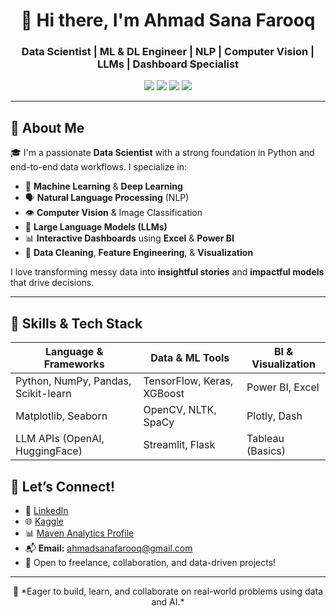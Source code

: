 <h1 align="center">👋 Hi there, I'm Ahmad Sana Farooq</h1>

<h3 align="center">Data Scientist | ML & DL Engineer | NLP | Computer Vision | LLMs | Dashboard Specialist</h3>

<p align="center">
  <img src="https://img.shields.io/badge/Python-3670A0?style=for-the-badge&logo=python&logoColor=white"/>
  <img src="https://img.shields.io/badge/TensorFlow-FF6F00?style=for-the-badge&logo=tensorflow&logoColor=white"/>
  <img src="https://img.shields.io/badge/PowerBI-F2C811?style=for-the-badge&logo=powerbi&logoColor=black"/>
  <img src="https://img.shields.io/badge/Excel-217346?style=for-the-badge&logo=microsoft-excel&logoColor=white"/>
</p>

---

## 🚀 About Me

🎓 I'm a passionate **Data Scientist** with a strong foundation in Python and end-to-end data workflows. I specialize in:

- 🧠 **Machine Learning** & **Deep Learning**
- 🗣️ **Natural Language Processing** (NLP)
- 👁️ **Computer Vision** & Image Classification
- 🤖 **Large Language Models (LLMs)**
- 📊 **Interactive Dashboards** using **Excel** & **Power BI**
- 🧹 **Data Cleaning**, **Feature Engineering**, & **Visualization**

I love transforming messy data into **insightful stories** and **impactful models** that drive decisions.

---

## 🧠 Skills & Tech Stack

| Language & Frameworks | Data & ML Tools | BI & Visualization |
|------------------------|------------------|---------------------|
| Python, NumPy, Pandas, Scikit-learn | TensorFlow, Keras, XGBoost | Power BI, Excel |
| Matplotlib, Seaborn | OpenCV, NLTK, SpaCy | Plotly, Dash |
| LLM APIs (OpenAI, HuggingFace) | Streamlit, Flask | Tableau (Basics) |


## 🤝 Let’s Connect!

- 🔗 [LinkedIn]([https://www.linkedin.com/](https://www.linkedin.com/in/ahmad-sana-farooq/))
- 🌐 [Kaggle]([https://yourportfolio.com/](https://www.kaggle.com/ahmadsanafarooq))
- 📊 [Maven Analytics Profile]([https://mavenanalytics.io/](https://mavenanalytics.io/profile/083183a0-50d1-705f-485e-648bba64f2ed))
- 📬 **Email:** ahmadsanafarooq@gmail.com  
- 💼 Open to freelance, collaboration, and data-driven projects!

---

<p align="center">
  🚀 *Eager to build, learn, and collaborate on real-world problems using data and AI.*
</p>
